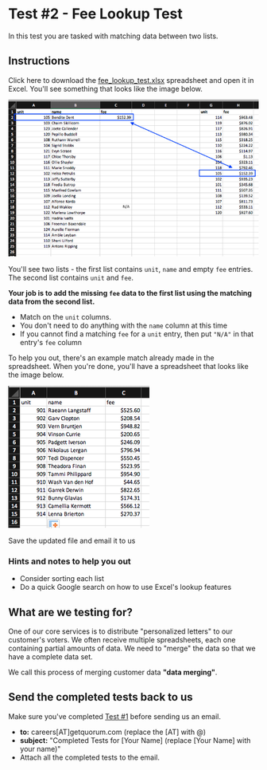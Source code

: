 # Test #2 - Fee Lookup Test

In this test you are tasked with matching data between two lists.

## Instructions

Click here to download the [fee_lookup_test.xlsx](fee_lookup_test.xlsx?raw=true) spreadsheet and open it in Excel. You'll see something that looks like the image below.

![](test.png)

You'll see two lists - the first list contains `unit`, `name` and empty `fee` entries. The second list contains `unit` and `fee`.

**Your job is to add the missing `fee` data to the first list using the matching data from the second list.**

- Match on the `unit` columns.
- You don't need to do anything with the `name` column at this time
- If you cannot find a matching `fee` for a `unit` entry, then put `"N/A"` in that entry's `fee` column

To help you out, there's an example match already made in the spreadsheet. When you're done, you'll have a spreadsheet that looks like the image below.

![](results.png)

Save the updated file and email it to us

### Hints and notes to help you out

- Consider sorting each list
- Do a quick Google search on how to use Excel's lookup features

## What are we testing for?

One of our core services is to distribute "personalized letters" to our customer's voters. We often receive multiple spreadsheets, each one containing partial amounts of data. We need to "merge" the data so that we have a complete data set.

We call this process of merging customer data **"data merging"**.

## Send the completed tests back to us

Make sure you've completed [Test #1](../1_address_format) before sending us an email.

- **to:** careers[AT]getquorum.com (replace the [AT] with @)
- **subject:** "Completed Tests for [Your Name] (replace [Your Name] with your name)"
- Attach all the completed tests to the email.
